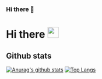 ### Hi there 👋

# Hi there <img src="https://raw.githubusercontent.com/deds129/deds129/main/wave.gif" width="30px">

## Github stats
[![Anurag's github stats](https://github-readme-stats.vercel.app/api?username=deds129)](https://github.com/anuraghazra/github-readme-stats)
[![Top Langs](https://github-readme-stats.vercel.app/api/top-langs/?username=deds129&layout=compact)](https://github.com/anuraghazra/github-readme-stats)  

